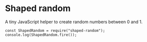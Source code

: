 # Shaped random

A tiny JavaScript helper to create random numbers between 0 and 1.

    const ShapedRandom = require("shaped-random");
    console.log(ShapedRandom.fire());
